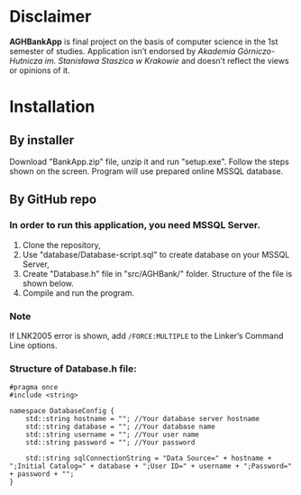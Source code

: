 # Disclaimer
**AGHBankApp** is final project on the basis of computer science in the 1st semester of studies. Application isn’t endorsed by *Akademia Górniczo-Hutnicza im. Stanisława Staszica w Krakowie* and doesn’t reflect the views or opinions of it.

# Installation
## By installer
Download "BankApp.zip" file, unzip it and run "setup.exe". Follow the steps shown on the screen. Program will use prepared online MSSQL database.

## By GitHub repo
### In order to run this application, you need MSSQL Server.
1. Clone the repository,
2. Use "database/Database-script.sql" to create database on your MSSQL Server,
3. Create "Database.h" file in "src/AGHBank/" folder. Structure of the file is shown below.
4. Compile and run the program. 

### Note
If LNK2005 error is shown, add ```/FORCE:MULTIPLE``` to the Linker’s Command Line options.

### Structure of Database.h file:
```
#pragma once
#include <string>

namespace DatabaseConfig {
	std::string hostname = ""; //Your database server hostname
	std::string database = ""; //Your database name
	std::string username = ""; //Your user name
	std::string password = ""; //Your password

	std::string sqlConnectionString = "Data Source=" + hostname + ";Initial Catalog=" + database + ";User ID=" + username + ";Password=" + password + "";
}
```
